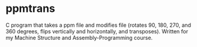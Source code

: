 ppmtrans
========

C program that takes a ppm file and modifies file (rotates 90, 180, 270, and 360 degrees, flips vertically and horizontally, and transposes). Written for my Machine Structure and Assembly-Programming course.